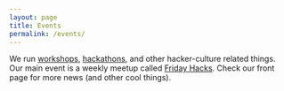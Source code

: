 ```yaml
---
layout: page
title: Events
permalink: /events/
---
```

We run <a href="http://school.nushackers.org">workshops</a>, <a href="http://hacknroll.nushackers.org">hackathons</a>, and other hacker-culture related things. Our main event is a weekly meetup called <a href="/fridayhacks/">Friday Hacks</a>. Check our front page for more news (and other cool things).
